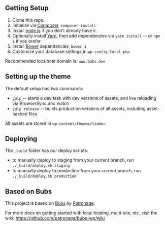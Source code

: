## Getting Setup

1. Clone this repo.
2. Initialize via [Composer](https://getcomposer.org/), `composer install`
3. Install [node.js](https://nodejs.org/) if you don't already have it.
4. Optionally install [Yarn](https://yarnpkg.com/en/), then add dependencies via `yarn install` -- or `npm i` if you prefer
5. Install [Bower](http://bower.io/) dependencies, `bower i`
6. Customize your database settings in `wp-config-local.php`

Recommended localhost domain is: `www.bubs.dev`

## Setting up the theme

The default setup has two commands:

* `gulp` -- starts a dev task with dev versions of assets, and live reloading via BrowserSync and watch
* `gulp release` -- builds production versions of all assets, including asset-hashed files

All assets are stored in `wp-content/themes/timber`.

## Deploying

The `_build` folder has our deploy scripts:

* to manually deploy to staging from your current branch, run `./_build/deploy.sh staging`
* to manually deploy to production from your current branch, run `./_build/deploy.sh production`

## Based on Bubs

This project is based on [Bubs](https://github.com/patronage/bubs-wp/) by [Patronage](http://www.patronage.org/studio).

For more docs on getting started with local hosting, multi-site, etc. visit the wiki:
https://github.com/patronage/bubs-wp/wiki
